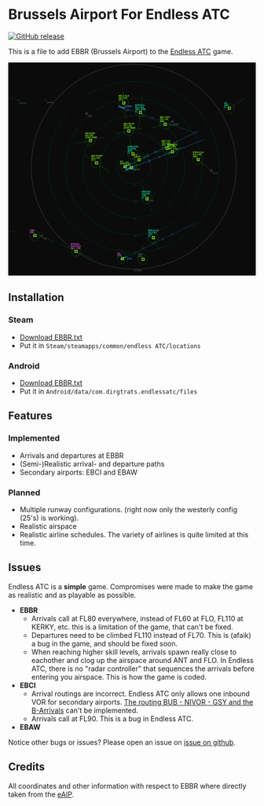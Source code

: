 
# Brussels Airport For Endless ATC
[![GitHub release](https://img.shields.io/github/release/Naereen/StrapDown.js.svg)](https://github.com/aap007freak/EndlessATC_EBBR/releases)

This is a file to add EBBR (Brussels Airport) to the [Endless ATC](https://steamcommunity.com/app/666610) game.

![EBBR, EBCI and EBAW in Endless ATC](https://github.com/aap007freak/EndlessATC_EBBR/blob/master/ebbr.png)


## Installation
### Steam
* [Download EBBR.txt](https://github.com/aap007freak/EndlessATC_EBBR/releases)
* Put it in `Steam/steamapps/common/endless ATC/locations` 
### Android
* [Download EBBR.txt](https://github.com/aap007freak/EndlessATC_EBBR/releases)
* Put it in `Android/data/com.dirgtrats.endlessatc/files`
## Features
### Implemented
* Arrivals and departures at EBBR
* (Semi-)Realistic arrival- and departure paths
* Secondary airports: EBCI and EBAW
### Planned
* Multiple runway configurations. (right now only the westerly config (25's) is working).
* Realistic airspace
* Realistic airline schedules. The variety of airlines is quite limited at this time.
## Issues
Endless ATC is a **simple** game. Compromises were made to make the game as realistic and as playable as possible.
* **EBBR**
	* Arrivals call at FL80 everywhere, instead of FL60 at FLO, FL110 at KERKY, etc. this is a limitation of the game, that can't be fixed. 
	* Departures need to be climbed FL110 instead of FL70. This is (afaik) a bug in the game, and should be fixed soon.
	* When reaching higher skill levels, arrivals spawn really close to eachother and clog up the airspace around ANT and FLO. In Endless ATC, there is no "radar controller" that sequences the arrivals before entering you airspace. This is how the game is coded.
* **EBCI**
	* Arrival routings are incorrect. Endless ATC only allows one inbound VOR for secondary airports. [The routing BUB - NIVOR - GSY and the B-Arrivals](https://ops.skeyes.be/html/belgocontrol_static/eaip/eAIP_Main/graphics/eAIP/EBCI_STAR01_v10.pdf) can't be implemented.
	* Arrivals call at FL90. This is a bug in Endless ATC.
* **EBAW**

Notice other bugs or issues? Please open an issue on [issue on github](https://github.com/aap007freak/EndlessATC_EBBR/issues).
## Credits
All coordinates and other information with respect to EBBR where directly taken from the [eAIP](https://ops.skeyes.be/html/belgocontrol_static/eaip/eAIP_Main/html/index-en-GB.html).

